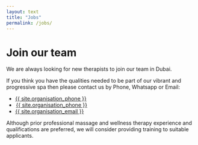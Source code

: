```yaml
---
layout: text
title: "Jobs"
permalink: /jobs/
---
```


Join our team
=============
We are always looking for new therapists to join our team in Dubai.

If you think you have the qualities needed to be part of our vibrant and progressive spa then please contact us by Phone, Whatsapp or Email:

<ul class="list-unstyled">
    <li><i class="fas fa-phone"></i> <a class="" href="tel:{{ site.organisation_phone | remove: ' ' }}">{{ site.organisation_phone }} </a></li>
    <li><i class="fab fa-whatsapp" style="padding-left:1px;padding-right:1px;"></i> <a class="" href="https://wa.me/{{ site.organisation_phone | remove: ' ' | remove: '+' }}">{{ site.organisation_phone }}</a></li>
    <li><i class="fas fa-envelope"></i> <a class="" href="mailto:{{ site.organisation_email }}">{{ site.organisation_email }}</a></li>
</ul>

Although prior professional massage and wellness therapy experience and qualifications are preferred, we will consider providing training to suitable applicants.